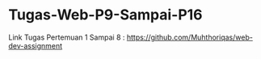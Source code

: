 # Tugas-Web-P9-Sampai-P16
Link Tugas Pertemuan 1 Sampai 8 : https://github.com/Muhthoriqas/web-dev-assignment
